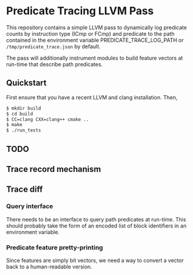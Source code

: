 # Predicate Tracing LLVM Pass

This repository contains a simple LLVM pass to dynamically log predicate counts by instruction type (ICmp or FCmp) and predicate to the path contained in the environment variable PREDICATE_TRACE_LOG_PATH or `/tmp/predicate_trace.json` by default.

The pass will additionally instrument modules to build feature vectors at run-time that describe path predicates.

## Quickstart

First ensure that you have a recent LLVM and clang installation.  Then,

~~~sh
$ mkdir build
$ cd build
$ CC=clang CXX=clang++ cmake ..
$ make
$ ./run_tests
~~~

## TODO

## Trace record mechanism

## Trace diff

### Query interface

There needs to be an interface to query path predicates at run-time.  This should probably take the form of an encoded list of block identifiers in an environment variable.

### Predicate feature pretty-printing

Since features are simply bit vectors, we need a way to convert a vector back to a human-readable version.
